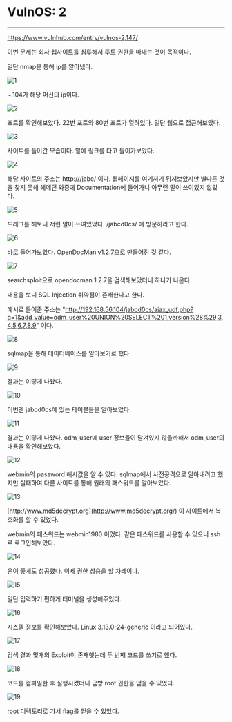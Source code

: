 # VulnOS: 2

------

<https://www.vulnhub.com/entry/vulnos-2,147/>

이번 문제는 회사 웹사이트를 침투해서 루트 권한을 따내는 것이 목적이다.

일단 nmap을 통해 ip를 알아냈다. 

![1](https://user-images.githubusercontent.com/51134298/61045443-d5d0a500-a415-11e9-9777-e1a5cc5ae77d.png)

~.104가 해당 머신의 ip이다. 

![2](https://user-images.githubusercontent.com/51134298/61045445-d5d0a500-a415-11e9-9af3-f0d351e370db.png)

포트를 확인해보았다. 22번 포트와 80번 포트가 열려있다. 일단 웹으로 접근해보았다.

![3](https://user-images.githubusercontent.com/51134298/61045446-d5d0a500-a415-11e9-9342-943282966f03.png)

사이트를 들어간 모습이다. 밑에 링크를 타고 들어가보았다. 

![4](https://user-images.githubusercontent.com/51134298/61045447-d6693b80-a415-11e9-9215-d83c936510f0.png)

해당 사이트의 주소는 http://<ip>/jabc/ 이다. 웹페이지를 여기저기 뒤져보았지만 별다른 것을 찾지 못해 헤메던 와중에 Documentation에 들어가니 아무런 말이 쓰여있지 않았다. 

![5](https://user-images.githubusercontent.com/51134298/61045424-d36e4b00-a415-11e9-855e-9bfe14294313.png)

드래그를 해보니 저런 말이 쓰여있었다. /jabcd0cs/ 에 방문하라고 한다.

![6](https://user-images.githubusercontent.com/51134298/61045425-d36e4b00-a415-11e9-9f07-f34e66d3f7e4.png)

바로 들어가보았다. OpenDocMan v1.2.7으로 만들어진 것 같다. 

![7](https://user-images.githubusercontent.com/51134298/61045427-d406e180-a415-11e9-87f2-05153569ae47.png)

searchsploit으로 opendocman 1.2.7을 검색해보았더니 하나가 나온다. 

내용을 보니 SQL Injection 취약점이 존재한다고 한다. 

예시로 들어준 주소는 "http://192.168.56.104/jabcd0cs/ajax_udf.php?q=1&add_value=odm_user%20UNION%20SELECT%201,version%28%29,3,4,5,6,7,8,9" 이다. 

![8](https://user-images.githubusercontent.com/51134298/61045428-d406e180-a415-11e9-9b26-0200d78479d8.png)

sqlmap을 통해 데이터베이스를 알아보기로 했다.

![9](https://user-images.githubusercontent.com/51134298/61045429-d406e180-a415-11e9-9195-c9b2d556f933.png)

결과는 이렇게 나왔다. 

![10](https://user-images.githubusercontent.com/51134298/61045430-d406e180-a415-11e9-8bd8-c5da46dcd400.png)

이번엔 jabcd0cs에 있는 테이블들을 알아보았다. 

![11](https://user-images.githubusercontent.com/51134298/61045431-d49f7800-a415-11e9-9238-e21facdd1ade.png)

결과는 이렇게 나왔다. odm_user에 user 정보들이 담겨있지 않을까해서 odm_user의 내용을 확인해보았다.

![12](https://user-images.githubusercontent.com/51134298/61045432-d49f7800-a415-11e9-8045-9407735d317a.png)

webmin의 password 해시값을 알 수 있다. sqlmap에서 사전공격으로 알아내려고 했지만 실패하여 다른 사이트를 통해 원래의 패스워드를 알아보았다. 

![13](https://user-images.githubusercontent.com/51134298/61045433-d49f7800-a415-11e9-8d61-b523984f42d1.png)

[http://www.md5decrypt.org](http://www.md5decrypt.org/) 이 사이트에서 복호화를 할 수 있었다.

webmin의 패스워드는 webmin1980 이었다. 같은 패스워드를 사용할 수 있으니 ssh로 로그인해보았다.

![14](https://user-images.githubusercontent.com/51134298/61045434-d49f7800-a415-11e9-9490-b3bf79c8017b.png)

운이 좋게도 성공했다. 이제 권한 상승을 할 차례이다. 

![15](https://user-images.githubusercontent.com/51134298/61045435-d5380e80-a415-11e9-8fd7-17b34d20729e.png)

일단 입력하기 편하게 터미널을 생성해주었다.

![16](https://user-images.githubusercontent.com/51134298/61045436-d5380e80-a415-11e9-8ca9-1990565c846f.png)

시스템 정보를 확인해보았다. Linux 3.13.0-24-generic 이라고 되어있다. 

![17](https://user-images.githubusercontent.com/51134298/61045439-d5380e80-a415-11e9-8516-663802069fcb.png)

검색 결과 몇개의 Exploit이 존재햇는데 두 번째 코드를 쓰기로 했다.

![18](https://user-images.githubusercontent.com/51134298/61045440-d5380e80-a415-11e9-938f-bbed8f28f95a.png)

코드를 컴파일한 후 실행시켰더니 금방 root 권한을 얻을 수 있었다.

![19](https://user-images.githubusercontent.com/51134298/61045442-d5d0a500-a415-11e9-8c7b-d094437cd043.png)

root 디렉토리로 가서 flag를 얻을 수 있었다. 